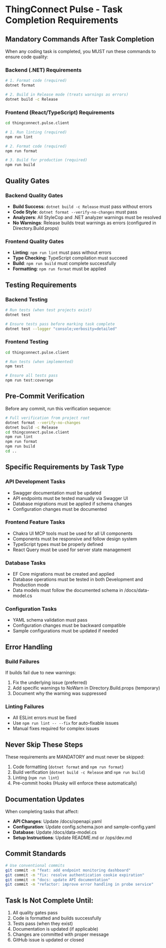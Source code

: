 # ThingConnect Pulse - Task Completion Requirements

## Mandatory Commands After Task Completion

When any coding task is completed, you MUST run these commands to ensure code quality:

### Backend (.NET) Requirements
```bash
# 1. Format code (required)
dotnet format

# 2. Build in Release mode (treats warnings as errors)
dotnet build -c Release
```

### Frontend (React/TypeScript) Requirements  
```bash
cd thingconnect.pulse.client

# 1. Run linting (required)
npm run lint

# 2. Format code (required)
npm run format

# 3. Build for production (required)
npm run build
```

## Quality Gates

### Backend Quality Gates
- **Build Success**: `dotnet build -c Release` must pass without errors
- **Code Style**: `dotnet format --verify-no-changes` must pass
- **Analyzers**: All StyleCop and .NET analyzer warnings must be resolved
- **No Warnings**: Release builds treat warnings as errors (configured in Directory.Build.props)

### Frontend Quality Gates  
- **Linting**: `npm run lint` must pass without errors
- **Type Checking**: TypeScript compilation must succeed
- **Build**: `npm run build` must complete successfully
- **Formatting**: `npm run format` must be applied

## Testing Requirements

### Backend Testing
```bash
# Run tests (when test projects exist)
dotnet test

# Ensure tests pass before marking task complete
dotnet test --logger "console;verbosity=detailed"
```

### Frontend Testing
```bash
cd thingconnect.pulse.client

# Run tests (when implemented)
npm test

# Ensure all tests pass
npm run test:coverage
```

## Pre-Commit Verification

Before any commit, run this verification sequence:

```bash
# Full verification from project root
dotnet format --verify-no-changes
dotnet build -c Release
cd thingconnect.pulse.client
npm run lint
npm run format  
npm run build
cd ..
```

## Specific Requirements by Task Type

### API Development Tasks
- Swagger documentation must be updated
- API endpoints must be tested manually via Swagger UI
- Database migrations must be applied if schema changes
- Configuration changes must be documented

### Frontend Feature Tasks
- Chakra UI MCP tools must be used for all UI components
- Components must be responsive and follow design system
- TypeScript types must be properly defined
- React Query must be used for server state management

### Database Tasks
- EF Core migrations must be created and applied
- Database operations must be tested in both Development and Production mode
- Data models must follow the documented schema in /docs/data-model.cs

### Configuration Tasks
- YAML schema validation must pass
- Configuration changes must be backward compatible
- Sample configurations must be updated if needed

## Error Handling

### Build Failures
If builds fail due to new warnings:
1. Fix the underlying issue (preferred)
2. Add specific warnings to NoWarn in Directory.Build.props (temporary)
3. Document why the warning was suppressed

### Linting Failures
- All ESLint errors must be fixed
- Use `npm run lint -- --fix` for auto-fixable issues
- Manual fixes required for complex issues

## Never Skip These Steps

These requirements are MANDATORY and must never be skipped:
1. Code formatting (`dotnet format` and `npm run format`)
2. Build verification (`dotnet build -c Release` and `npm run build`)
3. Linting (`npm run lint`)
4. Pre-commit hooks (Husky will enforce these automatically)

## Documentation Updates

When completing tasks that affect:
- **API Changes**: Update /docs/openapi.yaml
- **Configuration**: Update config.schema.json and sample-config.yaml
- **Database**: Update /docs/data-model.cs
- **Setup Instructions**: Update README.md or /ops/dev.md

## Commit Standards

```bash
# Use conventional commits
git commit -m "feat: add endpoint monitoring dashboard"
git commit -m "fix: resolve authentication cookie expiration"  
git commit -m "docs: update API documentation"
git commit -m "refactor: improve error handling in probe service"
```

## Task Is Not Complete Until:
1. All quality gates pass
2. Code is formatted and builds successfully
3. Tests pass (when they exist)
4. Documentation is updated (if applicable)
5. Changes are committed with proper message
6. GitHub issue is updated or closed